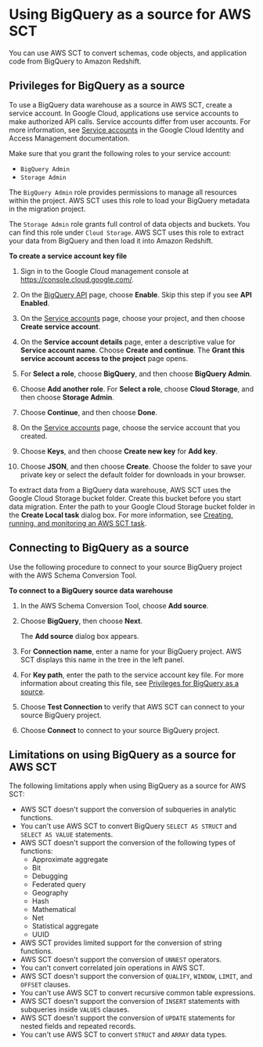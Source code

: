 # Using BigQuery as a source for AWS SCT<a name="CHAP_Source.BigQuery"></a>

You can use AWS SCT to convert schemas, code objects, and application code from BigQuery to Amazon Redshift\. 

## Privileges for BigQuery as a source<a name="CHAP_Source.BigQuery.Permissions"></a>

To use a BigQuery data warehouse as a source in AWS SCT, create a service account\. In Google Cloud, applications use service accounts to make authorized API calls\. Service accounts differ from user accounts\. For more information, see [Service accounts](https://cloud.google.com/iam/docs/service-accounts) in the Google Cloud Identity and Access Management documentation\.

Make sure that you grant the following roles to your service account:
+ `BigQuery Admin`
+ `Storage Admin`

The `BigQuery Admin` role provides permissions to manage all resources within the project\. AWS SCT uses this role to load your BigQuery metadata in the migration project\.

The `Storage Admin` role grants full control of data objects and buckets\. You can find this role under `Cloud Storage`\. AWS SCT uses this role to extract your data from BigQuery and then load it into Amazon Redshift\.

**To create a service account key file**

1. Sign in to the Google Cloud management console at [https://console\.cloud\.google\.com/](https://console.cloud.google.com/)\.

1. On the [BigQuery API](https://console.cloud.google.com/apis/library/bigquery.googleapis.com) page, choose **Enable**\. Skip this step if you see **API Enabled**\.

1. On the [Service accounts](https://console.cloud.google.com/iam-admin/serviceaccounts) page, choose your project, and then choose **Create service account**\.

1. On the **Service account details** page, enter a descriptive value for **Service account name**\. Choose **Create and continue**\. The **Grant this service account access to the project** page opens\. 

1. For **Select a role**, choose **BigQuery**, and then choose **BigQuery Admin**\. 

1. Choose **Add another role**\. For **Select a role**, choose **Cloud Storage**, and then choose **Storage Admin**\. 

1. Choose **Continue**, and then choose **Done**\. 

1. On the [Service accounts](https://console.cloud.google.com/iam-admin/serviceaccounts) page, choose the service account that you created\.

1. Choose **Keys**, and then choose **Create new key** for **Add key**\.

1. Choose **JSON**, and then choose **Create**\. Choose the folder to save your private key or select the default folder for downloads in your browser\.

To extract data from a BigQuery data warehouse, AWS SCT uses the Google Cloud Storage bucket folder\. Create this bucket before you start data migration\. Enter the path to your Google Cloud Storage bucket folder in the **Create Local task** dialog box\. For more information, see [Creating, running, and monitoring an AWS SCT task](agents.dw.md#agents.Tasks)\.

## Connecting to BigQuery as a source<a name="CHAP_Source.BigQuery.Connecting"></a>

Use the following procedure to connect to your source BigQuery project with the AWS Schema Conversion Tool\.

**To connect to a BigQuery source data warehouse**

1. In the AWS Schema Conversion Tool, choose **Add source**\.

1. Choose **BigQuery**, then choose **Next**\.

   The **Add source** dialog box appears\.

1. For **Connection name**, enter a name for your BigQuery project\. AWS SCT displays this name in the tree in the left panel\.

1. For **Key path**, enter the path to the service account key file\. For more information about creating this file, see [Privileges for BigQuery as a source](#CHAP_Source.BigQuery.Permissions)\. 

1. Choose **Test Connection** to verify that AWS SCT can connect to your source BigQuery project\. 

1. Choose **Connect** to connect to your source BigQuery project\.

## Limitations on using BigQuery as a source for AWS SCT<a name="CHAP_Source.BigQuery.Limitations"></a>

The following limitations apply when using BigQuery as a source for AWS SCT:
+ AWS SCT doesn't support the conversion of subqueries in analytic functions\.
+ You can't use AWS SCT to convert BigQuery `SELECT AS STRUCT` and `SELECT AS VALUE` statements\.
+ AWS SCT doesn't support the conversion of the following types of functions:
  + Approximate aggregate
  + Bit
  + Debugging
  + Federated query
  + Geography
  + Hash
  + Mathematical
  + Net
  + Statistical aggregate
  + UUID
+ AWS SCT provides limited support for the conversion of string functions\.  
+ AWS SCT doesn't support the conversion of `UNNEST` operators\.
+ You can't convert correlated join operations in AWS SCT\.
+ AWS SCT doesn't support the conversion of `QUALIFY`, `WINDOW`, `LIMIT`, and `OFFSET` clauses\.
+ You can't use AWS SCT to convert recursive common table expressions\.
+ AWS SCT doesn't support the conversion of `INSERT` statements with subqueries inside `VALUES` clauses\.
+ AWS SCT doesn't support the conversion of `UPDATE` statements for nested fields and repeated records\.
+ You can't use AWS SCT to convert `STRUCT` and `ARRAY` data types\.
